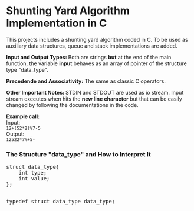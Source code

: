 # Shunting Yard Algorithm Implementation in C
<p>
  This projects includes a shunting yard algorithm coded in C. To be used as auxiliary data structures, queue and stack implementations are added.
</p>

<p>
  <strong>Input and Output Types: </strong>Both are strings <strong>but</strong> at the end of the main function, the variable <strong>input</strong> behaves as an array of pointer of the structure type "data_type".
</p>

<p>
  <strong>Precedende and Associativity:</strong> The same as classic C operators.
</p>

<p>
  <strong>Other Important Notes: </strong> STDIN and STDOUT are used as io stream. Input stream executes when hits the <strong>new line character</strong> but that can be easily changed by following the documentations in the code.
</p>

  <p><strong>Example call:</strong><br>
  Input:<br>
  <code>12+(52*2)%7-5</code><br>
  Output:<br>
  <code>12522*7%+5-</code></p>

<h3>The Structure "data_type" and How to Interpret It</h3>
<pre>
struct data_type{
    int type; 
    int value;
};

typedef struct data_type data_type;
</pre>

